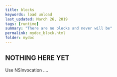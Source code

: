 ```yaml
---
title: blocks
keywords: load unload
last_updated: March 26, 2019
tags: [runtime]
summary: "There are no blocks and never will be"
permalink: mydoc_block.html
folder: mydoc
---
```


## NOTHING HERE YET

Use NSInvocation ....

